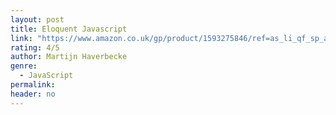 ```yaml
---
layout: post
title: Eloquent Javascript
link: "https://www.amazon.co.uk/gp/product/1593275846/ref=as_li_qf_sp_asin_il_tl?ie=UTF8&camp=1634&creative=6738&creativeASIN=1593275846&linkCode=as2&tag=jussihallilac-21"
rating: 4/5
author: Martijn Haverbecke
genre:
  - JavaScript
permalink:
header: no
---
```

